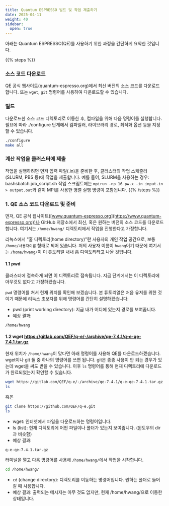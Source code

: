 ```yaml
---
title: Quantum ESPRESSO 빌드 및 작업 제출하기
date: 2025-04-11
weight: 40
sidebar:
  open: true
---
```


아래는 Quantum ESPRESSO(QE)를 사용하기 위한 과정을 간단하게 요약한 것입니다.



{{% steps %}}

### 소스 코드 다운로드

QE 공식 웹사이트(quantum-espresso.org)에서 최신 버전의 소스 코드를 다운로드합니다. 또는 `wget`, `git` 명령어를 사용하여 다운로드할 수 있습니다.

### 빌드

다운로드한 소스 코드 디렉토리로 이동한 후, 컴파일을 위해 다음 명령어를 실행합니다. 필요에 따라 ./configure 단계에서 컴파일러, 라이브러리 경로, 최적화 옵션 등을 지정할 수 있습니다.
```bash
./configure
make all
```

### 계산 작업을 클러스터에 제출

작업을 실행하려면 먼저 입력 파일(.in)을 준비한 후, 클러스터의 작업 스케줄러(SLURM, PBS 등)에 작업을 제출합니다. 예를 들어, SLURM을 사용하는 경우:
bashsbatch job_script.sh
작업 스크립트에는 `mpirun -np 16 pw.x -in input.in > output.out`와 같이 MPI를 사용한 병렬 실행 명령이 포함됩니다.
{{% /steps %}}


### 1. QE 소스 코드 다운로드 및 준비

먼저, QE 공식 웹사이트([www.quantum-espresso.org](https://www.quantum-espresso.org))나 GitHub 저장소에서 최신, 혹은 원하는 버전의 소스 코드를 다운로드합니다.
여기서는 `/home/hwang/` 디렉토리에서 작업을 진행한다고 가정합니다.

리눅스에서 "홈 디렉토리(home directory)"란 사용자의 개인 작업 공간으로, 보통 `/home/사용자이름` 형태로 되어 있습니다. 저의 사용자 이름이 `hwang`이기 때문에 여기서는 `/home/hwang/`이 이 튜토리얼 내내 홈 디렉토리라고 나올 것입니다.

#### 1.1 pwd

클러스터에 접속하게 되면 이 디렉토리로 접속됩니다. 지금 단계에서는 이 디렉토리에 아무것도 없다고 가정하겠습니다.

`pwd` 명령어를 쳐서 현재 위치를 확인해 보겠습니다. 본 튜토리얼은 처음 유저를 위한 것이기 때문에 리눅스 초보자를 위해 명령어를 간단히 설명하겠습니다:
- pwd (print working directory): 지금 내가 어디에 있는지 경로를 보여줍니다.
- 예상 결과:
```
/home/hwang
```

#### 1.2 wget https://gitlab.com/QEF/q-e/-/archive/qe-7.4.1/q-e-qe-7.4.1.tar.gz

현재 위치가 `/home/hwang`이 맞다면 아래 명령어를 사용해 QE를 다운로드하겠습니다.  wget이나 git 둘 중 하나의 명령어를 쓰면 됩니다. git은 종종 사용이 안 되는 경우가 있는데 wget을 써도 받을 수 있습니다. 이후 `ls` 명령어를 통해 현재 디렉토리에 다운로드가 완료되었는지 확인할 수 있습니다.  
```bash
wget https://gitlab.com/QEF/q-e/-/archive/qe-7.4.1/q-e-qe-7.4.1.tar.gz
ls
```
혹은
```bash
git clone https://github.com/QEF/q-e.git
ls
```
- wget: 인터넷에서 파일을 다운로드하는 명령어입니다.
- ls (list): 현재 디렉토리에 어떤 파일이나 폴더가 있는지 보여줍니다. (윈도우의 dir과 비슷함)
- 예상 결과:
```
q-e-qe-7.4.1.tar.gz
```



터미널을 열고 다음 명령어를 사용해 `/home/hwang/`에서 작업을 시작합니다. 

```bash
cd /home/hwang/
```

- `cd` (change directory): 디렉토리를 이동하는 명령어입니다. 원하는 폴더로 들어갈 때 사용합니다.
- 예상 결과: 출력되는 메시지는 아무 것도 없지만, 현재 /home/hwang/으로 이동한 상태입니다.


